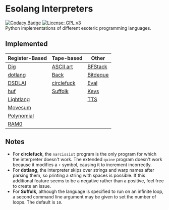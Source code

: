 # Esolang Interpreters
[![Codacy Badge](https://app.codacy.com/project/badge/Grade/7b8ca283cc2e4a8a9e88f0c9eb29f2a3)](https://www.codacy.com/manual/bangyen99/esolangs?utm_source=github.com&amp;utm_medium=referral&amp;utm_content=bangyen/esolangs&amp;utm_campaign=Badge_Grade)
[![License: GPL v3](https://img.shields.io/badge/License-GPLv3-blue.svg)](https://www.gnu.org/licenses/gpl-3.0) \
Python implementations of different esoteric programming languages.

## Implemented
| Register-Based                                     | Tape-based                                         | Other                                                |
|----------------------------------------------------|----------------------------------------------------|------------------------------------------------------|
| [Dig](https://esolangs.org/wiki/Dig)               | [ASCII art](https://esolangs.org/wiki/ASCII_art)   | [BFStack](https://esolangs.org/wiki/BFStack)         |
| [dotlang](https://esolangs.org/wiki/Dotlang)       | [Back](https://esolangs.org/wiki/Back)             | [Bitdeque](https://esolangs.org/wiki/Bitdeque)       |
| [DSDLAI](https://esolangs.org/wiki/DSDLAI)         | [circlefuck](https://esolangs.org/wiki/Circlefuck) | [Eval](https://esolangs.org/wiki/Eval)               |
| [huf](https://github.com/Charmaster16/huf)         | [Suffolk](https://esolangs.org/wiki/Suffolk)       | [Keys](https://esolangs.org/wiki/Keys)               |
| [Lightlang](https://esolangs.org/wiki/Lightlang)   |                                                    | [TTS](https://esolangs.org/wiki/The_Temporary_Stack) |
| [Movesum](https://esolangs.org/wiki/Movesum)       |                                                    |                                                      |
| [Polynomial](https://esolangs.org/wiki/Polynomial) |                                                    |                                                      |
| [RAM0](https://esolangs.org/wiki/RAM0)             |                                                    |                                                      |

## Notes
-   For **circlefuck**, the `narcissist` program is the only program for which the interpreter doesn't work. The extended `quine` program doesn't work because it modifies a `+` symbol, causing it to increment incorrectly.
-   For **dotlang**, the interpreter skips over strings and warp names after parsing them, so printing a string with spaces is possible. If this additional feature seems to be a negative rather than a positive, feel free to create an issue.
-   For **Suffolk**, although the language is specified to run on an infinite loop, a second command line argument may be given to set the number of loops. The default is `10`.
